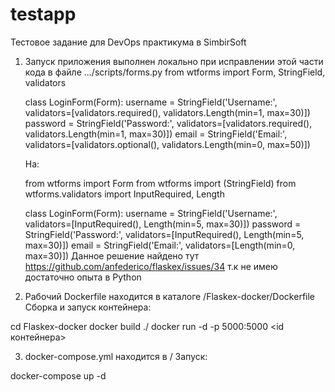 # testapp
Тестовое задание для DevOps практикума в SimbirSoft

1. Запуск приложения выполнен локально при исправлении этой части кода в файле .../scripts/forms.py
   from wtforms import Form, StringField, validators

   class LoginForm(Form):
   username = StringField('Username:', validators=[validators.required(), validators.Length(min=1, max=30)])
   password = StringField('Password:', validators=[validators.required(), validators.Length(min=1, max=30)])
   email = StringField('Email:', validators=[validators.optional(), validators.Length(min=0, max=50)])
   
   На:
   
   from wtforms import Form
   from wtforms import (StringField)
   from wtforms.validators import InputRequired, Length

   class LoginForm(Form):
   username = StringField('Username:', validators=[InputRequired(), Length(min=5, max=30)])
   password = StringField('Password:', validators=[InputRequired(), Length(min=5, max=30)])
   email = StringField('Email:', validators=[Length(min=0, max=30)])
  Данное решение найдено тут  https://github.com/anfederico/flaskex/issues/34 т.к не имею достаточно опыта в Python
  
2. Рабочий Dockerfile находится в каталоге /Flaskex-docker/Dockerfile
   Сборка и запуск контейнера:
   
 cd Flaskex-docker
 docker build ./
 docker run -d -p 5000:5000 <id контейнера>
  
3. docker-compose.yml находится в /
   Запуск:
   
 docker-compose up -d
